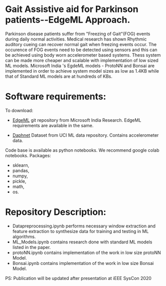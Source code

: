 # Gait Assistive aid for Parkinson patients--EdgeML Approach.
Parkinson disease patients suffer from "Freezing of Gait"(FOG)  events during daily normal activities. Medical research has shown Rhythmic auditory cueing can recover normal gait when freezing events occur. The occurence of FOG events need to be detected using sensors and this can be achieved using body worn accelerometer based systems. Thess system can be made more cheaper and scalable with implementation of low sized ML models. Microsoft India 's EgdeML models - ProtoNN and Bonsai are implemented in order to achieve system model sizes as low as 1.4KB while that of Standard ML models are at hundreds of KBs. 

# Software requirements: 
To download: 
 - [EdgeML](https://github.com/Microsoft/EdgeML) git repository from Microsoft India Research. EdgeML requirements are available in the same.
 
 - [Daphnet](https://archive.ics.uci.edu/ml/datasets/Daphnet+Freezing+of+Gait) Dataset from UCI ML data repository. Contains accelerometer data.

Code base is available as python notebooks. We recommend google colab notebooks.
Packages:
 - sklearn,
 - pandas,
 - numpy,
 - pickle,
 - math, 
 - os.

# Repository Description: 
  - Datapreprocessing.ipynb performs necessary window extraction and feature extraction to synthesize data for training and testing in ML algorithms.
  - ML_Models.ipynb contains research done with standard ML models listed in the paper.
  - protoNN.ipynb contains implementation of the work in low size protoNN Model.
  - Bonsai.ipynb contains implementation of the work in low size Bonsai Model.

PS: Publication will be updated after presentation at iEEE SysCon 2020
